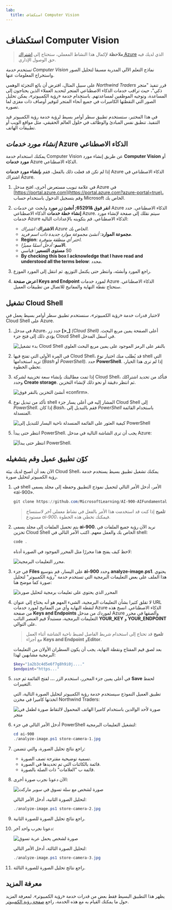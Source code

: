 ```yaml
---
lab:
  title: استكشاف Computer Vision
---
```


# استكشاف Computer Vision

> **ملاحظة** لإكمال هذا النشاط المعملي، ستحتاج إلى [اشتراك Azure](https://azure.microsoft.com/free?azure-portal=true) الذي لديك فيه حق الوصول الإداري.

*تستخدم خدمة Computer Vision* نماذج التعلم الآلي المدربة مسبقا لتحليل الصور واستخراج المعلومات عنها.

على سبيل المثال، افترض أن بائع التجزئة الوهمي *Northwind Traders* قرر تنفيذ "متجر ذكي"، حيث تراقب خدمات الذكاء الاصطناعي المتجر لتحديد العملاء الذين يحتاجون إلى المساعدة، وتوجيه الموظفين لمساعدتهم. باستخدام خدمة «رؤية الكمبيوتر»، يمكن تحليل الصور التي التقطتها الكاميرات في جميع أنحاء المتجر لتوفير أوصاف ذات مغزى لما تصوره.

في هذا المختبر، ستستخدم تطبيق سطر أوامر بسيط لرؤية خدمة رؤية الكمبيوتر قيد التنفيذ. تنطبق نفس المبادئ والوظائف في حلول العالم الحقيقي، مثل مواقع الويب أو تطبيقات الهاتف.

## *إنشاء مورد خدمات* Azure الذكاء الاصطناعي

يمكنك استخدام خدمة Computer Vision عن طريق إنشاء مورد **Computer Vision** أو **مورد خدمات** Azure الذكاء الاصطناعي.

إذا لم تكن قد فعلت ذلك بالفعل، فقم **بإنشاء مورد خدمات** Azure الذكاء الاصطناعي في اشتراك Azure.

1. في علامة تبويب مستعرض أخرى، افتح مدخل Azure في [https://portal.azure.com](https://portal.azure.com?azure-portal=true)، وقم بتسجيل الدخول باستخدام حساب Microsoft الخاص بك.

1. **انقر فوق &65291; أنشئ زر مورد** وابحث عن *خدمات* Azure الذكاء الاصطناعي. حدد **إنشاء** **خطة خدمات** الذكاء الاصطناعي Azure. سيتم نقلك إلى صفحة لإنشاء مورد خدمات Azure الذكاء الاصطناعي. قم بتكوينه بالإعدادات التالية:
    - **الاشتراك**: *اشتراك Azure الخاص بك*.
    - **مجموعة الموارد**: *أنشئ مجموعة موارد جديدة ذات اسم فريد*.
    - **Region**: *اختر أي منطقة متوفرة*.
    - **الاسم**: *أدخل اسمًا مميزًا*.
    - **مستوى التسعير**: قياسي S0
    - **By checking this box I acknowledge that I have read and understood all the terms below**: محدد.

1. راجع المورد وأنشئه، وانتظر حتى يكتمل التوزيع. ثم انتقل إلى المورد الموزع.

1. **اعرض صفحة Keys and Endpoint** لمورد خدمات Azure الذكاء الاصطناعي. ستحتاج نقطة النهاية والمفاتيح للاتصال من تطبيقات العميل.

## تشغيل Cloud Shell

لاختبار قدرات خدمة «رؤية الكمبيوتر»، سنستخدم تطبيق سطر أوامر بسيط يعمل في Cloud Shell على Azure.

1. في مدخل Azure، حدد زر **[>_]** *(Cloud Shell)* أعلى الصفحة يمين مربع البحث. يؤدي ذلك إلى فتح جزء Cloud Shell في أسفل المدخل.

    ![بدء تشغيل Cloud Shell بالنقر على الرمز الموجود على يمين مربع البحث العلوي](media/analyze-images-computer-vision-service/powershell-portal-guide-1.png)

1. في المرة الأولى التي تفتح فيها Cloud Shell، قد يُطلب منك اختيار نوع shell التي تريد استخدامها (*Bash* أو *PowerShell).* حدد **PowerShell**. إذا لم ترى هذا الخيار، تخطي الخطوة.  

1. إذا تمت مطالبتك بإنشاء سعة تخزينية لشركة Cloud Shell، فتأكد من تحديد اشتراكك وحدد **Create storage**. ثم انتظر دقيقة أو نحو ذلك لإنشاء التخزين.

    ![أنشئ التخزين بالنقر فوق «confirm».](media/analyze-images-computer-vision-service/powershell-portal-guide-2.png)

1. تأكد من تبديل نوع shell المشار إليه في أعلى يسار جزء Cloud Shell إلى *PowerShell*. إذا كان *Bash*، فقم بالتبديل إلى *PowerShell* باستخدام القائمة المنسدلة.

    ![كيفية العثور على القائمة المنسدلة ناحية اليسار للتبديل إلى PowerShell](media/analyze-images-computer-vision-service/powershell-portal-guide-3.png)

1. انتظر حتى يبدأ PowerShell. يجب أن ترى الشاشة التالية في مدخل Azure:  

    ![انتظر حتى يبدأ PowerShell.](media/analyze-images-computer-vision-service/powershell-prompt.png)

## كوّن تطبيق عميل وقم بتشغيله

الآن بعد أن أصبح لديك بيئة Cloud Shell، يمكنك تشغيل تطبيق بسيط يستخدم خدمة رؤية الكمبيوتر لتحليل صورة.

1. في shell الأمر، أدخل الأمر التالي لتحميل نموذج التطبيق وحفظه إلى مجلد يسمى «ai-900».

    ```PowerShell
    git clone https://github.com/MicrosoftLearning/AI-900-AIFundamentals ai-900
    ```

    > **تلميح** إذا كنت قد استخدمت هذا الأمر بالفعل في نشاط معملي آخر لاستنساخ مستودع *ai-900*، فيمكنك تخطي هذه الخطوة.

1. يتم تحميل الملفات إلى مجلد يسمى **ai-900**. نريد الآن رؤية جميع الملفات في تخزين Cloud Shell الخاص بك والعمل معهم. اكتب الأمر التالي في shell:

    ```PowerShell
    code .
    ```

    لاحظ كيف يفتح هذا محررًا مثل المحرر الموجود في الصورة أدناه:

    ![محرر التعليمات البرمجية.](media/analyze-images-computer-vision-service/powershell-portal-guide-4.png)

1. في جزء **Files** على اليسار، قم بتوسيع **ai-900** وحدد **analyze-image.ps1**. يحتوي هذا الملف على بعض التعليمات البرمجية التي تستخدم خدمة "رؤية الكمبيوتر" لتحليل صورة كما موضح هنا:

    ![المحرر الذي يحتوي على تعليمات برمجية لتحليل صورة](media/analyze-images-computer-vision-service/analyze-image-code.png)

1. لا تقلق كثيرا بشأن التعليمات البرمجية، الشيء المهم هو أنه يحتاج إلى عنوان URL لنقطة النهاية وأي من المفاتيح لمورد خدمات Azure الذكاء الاصطناعي. انسخ هذه من صفحة **Keys and Endpoints** لموردك من مدخل Azure وألصقها في محرر التعليمات البرمجية، مستبدلًا قيم العنصر النائب **YOUR_KEY** و **YOUR_ENDPOINT** على التوالي.

    > **تلميح** قد تحتاج إلى استخدام شريط الفاصل لضبط ناحية الشاشة أثناء العمل مع أجزاء **Keys and Endpoint** و**Editor**.

    بعد لصق قيم المفتاح ونقطة النهاية، يجب أن يكون السطران الأولان من التعليمات البرمجية مشابهين لهذا:

    ```PowerShell
    $key="1a2b3c4d5e6f7g8h9i0j...."    
    $endpoint="https..."
    ```

1. في أعلى يمين جزء المحرر، استخدم الزر **...** لفتح القائمة ثم حدد **Save** لحفظ التغييرات.

    تطبيق العميل النموذج سيستخدم خدمة رؤية الكمبيوتر لتحليل الصورة التالية، التي اتخذتها كاميرا في مخزن Northwind Traders:

    ![صورة لأحد الوالدين باستخدام كاميرا الهاتف المحمول لالتقاط صورة لطفل في متجر](media/analyze-images-computer-vision-service/store-camera-1.jpg)

1. أدخل الأمر التالي في جزء PowerShell لتشغيل التعليمات البرمجية:

    ```PowerShell
    cd ai-900
    ./analyze-image.ps1 store-camera-1.jpg
    ```

1. راجع نتائج تحليل الصورة، والتي تتضمن:
    - تسمية توضيحية مقترحة تصف الصورة.
    - قائمة بالكائنات التي تم تحديدها في الصورة.
    - قائمة ب "العلامات" ذات الصلة بالصورة.

1. الآن دعونا نجرب صورة أخرى:

    ![صورة لشخص مع سلة تسوق في سوبر ماركت](media/analyze-images-computer-vision-service/store-camera-2.jpg)

    لتحليل الصورة الثانية، أدخل الأمر التالي:

    ```PowerShell
    ./analyze-image.ps1 store-camera-2.jpg
    ```

1. راجع نتائج تحليل الصورة للصورة الثانية.

1. دعونا نجرب واحد آخر:

    ![صورة لشخص يحمل عربة تسوق](media/analyze-images-computer-vision-service/store-camera-3.jpg)

    لتحليل الصورة الثالثة، أدخل الأمر التالي:

    ```PowerShell
    ./analyze-image.ps1 store-camera-3.jpg
    ```

1. راجع نتائج تحليل الصورة للصورة الثالثة.

## معرفة المزيد

يظهر هذا التطبيق البسيط فقط بعض من قدرات خدمة «رؤية الكمبيوتر». لمعرفة المزيد حول ما يمكنك القيام به مع هذه الخدمة، راجع [صفحة رؤية الكمبيوتر](https://azure.microsoft.com/products/ai-services?activetab=pivot:visiontab).
